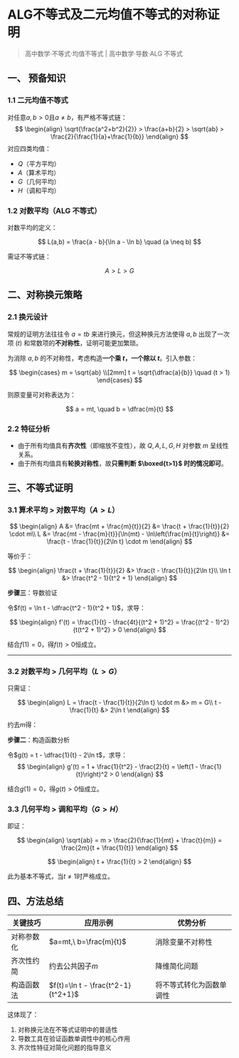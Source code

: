 # ALG不等式及二元均值不等式的对称证明

> 高中数学·不等式·均值不等式 | 高中数学·导数·ALG 不等式

## 一、 预备知识

### 1.1 二元均值不等式

对任意$a,b>0$且$a \neq b$，有严格不等式链：
$$
\begin{align}
\sqrt{\frac{a^2+b^2}{2}} > \frac{a+b}{2} > \sqrt{ab} > \frac{2}{\frac{1}{a}+\frac{1}{b}}
\end{align}
$$
对应四类均值：
- $Q$（平方平均）
- $A$（算术平均）
- $G$（几何平均）
- $H$（调和平均）

### 1.2 对数平均（ALG 不等式）

对数平均的定义：

$$
L(a,b) = \frac{a - b}{\ln a - \ln b} \quad (a \neq b)
$$

需证不等式链：

$$
A > L > G
$$

## 二、对称换元策略

### 2.1 换元设计

常规的证明方法往往令 $a=tb$ 来进行换元，但这种换元方法使得 $a, b$ 出现了一次项 ($t$) 和常数项的**不对称性**，证明可能更加繁琐。

为消除 $a,b$ 的不对称性，考虑构造**一个乘 $t$，一个除以 $t$**。引入参数：

$$
\begin{cases}
m = \sqrt{ab} \\[2mm]
t = \sqrt{\dfrac{a}{b}} \quad (t > 1)
\end{cases}
$$

则原变量可对称表达为：

$$
a = mt, \quad b = \dfrac{m}{t}
$$

### 2.2 特征分析

- 由于所有均值具有**齐次性**（即缩放不变性），故 $Q,A,L,G,H$ 对参数 $m$ 呈线性关系。
- 由于所有均值具有**轮换对称性**，故**只需判断 $\boxed{t>1}$ 时的情况即可**。

## 三、不等式证明

### 3.1 算术平均 > 对数平均（$A > L$）

$$
\begin{align}
A &= \frac{mt + \frac{m}{t}}{2} &= \frac{t + \frac{1}{t}}{2} \cdot m\\
L &= \frac{mt - \frac{m}{t}}{\ln(mt) - \ln\left(\frac{m}{t}\right)} &= \frac{t - \frac{1}{t}}{2\ln t} \cdot m
\end{align}
$$

等价于：

$$
\begin{align}
\frac{t + \frac{1}{t}}{2} &> \frac{t - \frac{1}{t}}{2\ln t}\\
\ln t &> \frac{t^2 - 1}{t^2 + 1}
\end{align}
$$

**步骤三**：导数验证

令$f(t) = \ln t - \dfrac{t^2 - 1}{t^2 + 1}$，求导：

$$
\begin{align}
f'(t) = \frac{1}{t} - \frac{4t}{(t^2 + 1)^2} = \frac{(t^2 - 1)^2}{t(t^2 + 1)^2} > 0
\end{align}
$$

结合$f(1)=0$，得$f(t) > 0$恒成立。

---

### 3.2 对数平均 > 几何平均（$L > G$）

只需证：

$$
\begin{align}
L = \frac{t - \frac{1}{t}}{2\ln t} \cdot m &> m = G\\
t - \frac{1}{t} &> 2\ln t
\end{align}
$$

约去$m$得：

$$
$$

**步骤二**：构造函数分析

令$g(t) = t - \dfrac{1}{t} - 2\ln t$，求导：
$$
\begin{align}
g'(t) = 1 + \frac{1}{t^2} - \frac{2}{t} = \left(1 - \frac{1}{t}\right)^2 > 0
\end{align}
$$

结合$g(1)=0$，得$g(t) > 0$恒成立。

### 3.3 几何平均 > 调和平均（$G > H$）

即证：

$$
\begin{align}
\sqrt{ab} = m > \frac{2}{\frac{1}{mt} + \frac{t}{m}} = \frac{2m}{t + \frac{1}{t}}
\end{align}
$$

$$
\begin{align}
t + \frac{1}{t} > 2
\end{align}
$$

此为基本不等式，当$t \neq 1$时严格成立。

## 四、方法总结

| 关键技巧   | 应用示例                           | 优势分析                 |
| ---------- | ---------------------------------- | ------------------------ |
| 对称参数化 | $a=mt,\ b=\frac{m}{t}$             | 消除变量不对称性         |
| 齐次性约简 | 约去公共因子$m$                    | 降维简化问题             |
| 构造函数法 | $f(t)=\ln t - \frac{t^2-1}{t^2+1}$ | 将不等式转化为函数单调性 |

这体现了：

1. 对称换元法在不等式证明中的普适性
2. 导数工具在验证函数单调性中的核心作用
3. 齐次性特征对简化问题的指导意义
